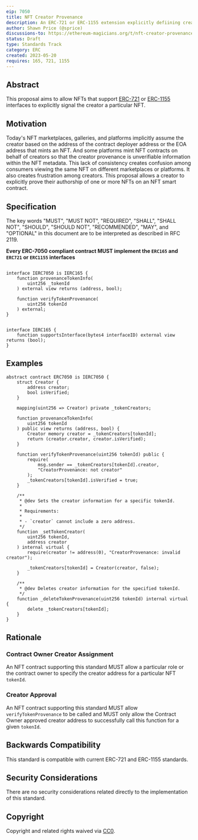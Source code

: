 ```yaml
---
eip: 7050
title: NFT Creator Provenance
description: An ERC-721 or ERC-1155 extension explicitly defiining creator provenance.
author: Shawn Price (@sprice)
discussions-to: https://ethereum-magicians.org/t/nft-creator-provenance-standard/14259
status: Draft
type: Standards Track
category: ERC
created: 2023-05-20
requires: 165, 721, 1155
---
```


## Abstract

This proposal aims to allow NFTs that support [ERC-721](./eip-721.md) or [ERC-1155](./eip-721.md) interfaces to explicitly signal the creator a particular NFT.

## Motivation

Today's NFT marketplaces, galleries, and platforms implicitly assume the creator based on the address of the contract deployer address or the EOA address that mints an NFT. And some platforms mint NFT contracts on behalf of creators so that the creator provenance is unverifiable information within the NFT metadata. This lack of consistency creates confusion among consumers viewing the same NFT on different marketplaces or platforms. It also creates frustration among creators. This proposal allows a creator to explicitly prove their authorship of one or more NFTs on an NFT smart contract.

## Specification

The key words "MUST", "MUST NOT", "REQUIRED", "SHALL", "SHALL NOT", "SHOULD", "SHOULD NOT", "RECOMMENDED", "MAY", and "OPTIONAL" in this document are to be interpreted as described in RFC 2119.

**Every ERC-7050 compliant contract MUST implement the `ERC165` and `ERC721` or `ERC1155` interfaces**

```solidity

interface IERC7050 is IERC165 {
    function provenanceTokenInfo(
        uint256 _tokenId
    ) external view returns (address, bool);

    function verifyTokenProvenance(
        uint256 tokenId
    ) external;
}


interface IERC165 {
    function supportsInterface(bytes4 interfaceID) external view returns (bool);
}
```

## Examples

```solidity
abstract contract ERC7050 is IERC7050 {
    struct Creator {
        address creator;
        bool isVerified;
    }

    mapping(uint256 => Creator) private _tokenCreators;

    function provenanceTokenInfo(
        uint256 tokenId
    ) public view returns (address, bool) {
        Creator memory creator = _tokenCreators[tokenId];
        return (creator.creator, creator.isVerified);
    }

    function verifyTokenProvenance(uint256 tokenId) public {
        require(
            msg.sender == _tokenCreators[tokenId].creator,
            "CreatorProvenance: not creator"
        );
        _tokenCreators[tokenId].isVerified = true;
    }

    /**
     * @dev Sets the creator information for a specific tokenId.
     *
     * Requirements:
     *
     * - `creator` cannot include a zero address.
     */
    function _setTokenCreator(
        uint256 tokenId,
        address creator
    ) internal virtual {
        require(creator != address(0), "CreatorProvenance: invalid creator");

        _tokenCreators[tokenId] = Creator(creator, false);
    }

    /**
     * @dev Deletes creator information for the specified tokenId.
     */
    function _deleteTokenProvenance(uint256 tokenId) internal virtual {
        delete _tokenCreators[tokenId];
    }
}
```

## Rationale

### Contract Owner Creator Assignment

An NFT contract supporting this standard MUST allow a particular role or the contract owner to specify the creator address for a particular NFT `tokenId`.

### Creator Approval

An NFT contract supporting this standard MUST allow `verifyTokenProvenance` to be called and MUST only allow the Contract Owner approved creator address to successfully call this function for a given `tokenId`.

## Backwards Compatibility

This standard is compatible with current ERC-721 and ERC-1155 standards.

## Security Considerations

There are no security considerations related directly to the implementation of this standard.

## Copyright

Copyright and related rights waived via [CC0](../LICENSE.md).
